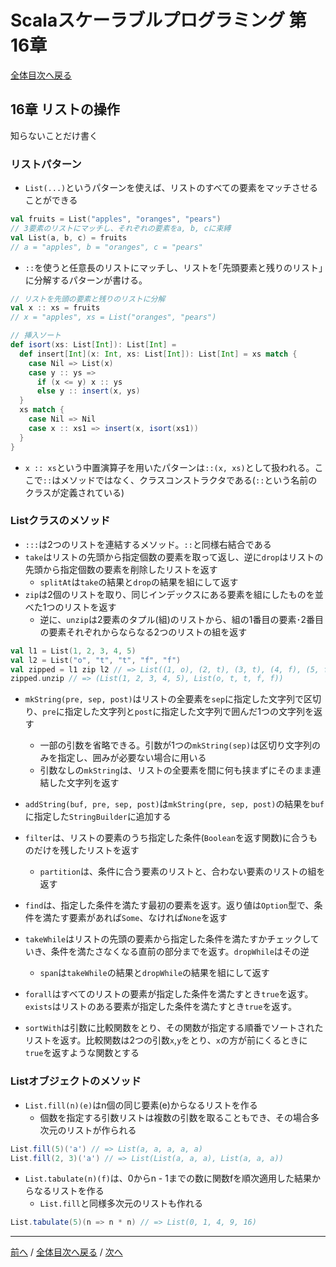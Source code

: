 # Scalaスケーラブルプログラミング 第16章
[全体目次へ戻る](index.md)

## 16章 リストの操作
知らないことだけ書く

### リストパターン
- `List(...)`というパターンを使えば、リストのすべての要素をマッチさせることができる

```scala
val fruits = List("apples", "oranges", "pears")
// 3要素のリストにマッチし、それぞれの要素をa, b, cに束縛
val List(a, b, c) = fruits
// a = "apples", b = "oranges", c = "pears"
```

- `::`を使うと任意長のリストにマッチし、リストを｢先頭要素と残りのリスト｣に分解するパターンが書ける。
```scala
// リストを先頭の要素と残りのリストに分解
val x :: xs = fruits
// x = "apples", xs = List("oranges", "pears")

// 挿入ソート
def isort(xs: List[Int]): List[Int] =
  def insert[Int](x: Int, xs: List[Int]): List[Int] = xs match {
    case Nil => List(x)
    case y :: ys =>
      if (x <= y) x :: ys
      else y :: insert(x, ys)
  }
  xs match {
    case Nil => Nil
    case x :: xs1 => insert(x, isort(xs1))
  }
}
```

- `x :: xs`という中置演算子を用いたパターンは`::(x, xs)`として扱われる。ここで`::`はメソッドではなく、クラスコンストラクタである(`::`という名前のクラスが定義されている)

### Listクラスのメソッド
- `:::`は2つのリストを連結するメソッド。`::`と同様右結合である
- `take`はリストの先頭から指定個数の要素を取って返し、逆に`drop`はリストの先頭から指定個数の要素を削除したリストを返す
  + `splitAt`は`take`の結果と`drop`の結果を組にして返す
- `zip`は2個のリストを取り、同じインデックスにある要素を組にしたものを並べた1つのリストを返す
  + 逆に、`unzip`は2要素のタプル(組)のリストから、組の1番目の要素･2番目の要素それぞれからならなる2つのリストの組を返す

```scala
val l1 = List(1, 2, 3, 4, 5)
val l2 = List("o", "t", "t", "f", "f")
val zipped = l1 zip l2 // => List((1, o), (2, t), (3, t), (4, f), (5, f))
zipped.unzip // => (List(1, 2, 3, 4, 5), List(o, t, t, f, f))
```

- `mkString(pre, sep, post)`はリストの全要素を`sep`に指定した文字列で区切り、`pre`に指定した文字列と`post`に指定した文字列で囲んだ1つの文字列を返す
  + 一部の引数を省略できる。引数が1つの`mkString(sep)`は区切り文字列のみを指定し、囲みが必要ない場合に用いる
  + 引数なしの`mkString`は、リストの全要素を間に何も挟まずにそのまま連結した文字列を返す

- `addString(buf, pre, sep, post)`は`mkString(pre, sep, post)`の結果を`buf`に指定した`StringBuilder`に追加する

- `filter`は、リストの要素のうち指定した条件(`Boolean`を返す関数)に合うものだけを残したリストを返す
  + `partition`は、条件に合う要素のリストと、合わない要素のリストの組を返す
- `find`は、指定した条件を満たす最初の要素を返す。返り値は`Option`型で、条件を満たす要素があれば`Some`、なければ`None`を返す
- `takeWhile`はリストの先頭の要素から指定した条件を満たすかチェックしていき、条件を満たさなくなる直前の部分までを返す。`dropWhile`はその逆
  + `span`は`takeWhile`の結果と`dropWhile`の結果を組にして返す
- `forall`はすべてのリストの要素が指定した条件を満たすとき`true`を返す。`exists`はリストのある要素が指定した条件を満たすとき`true`を返す。

- `sortWith`は引数に比較関数をとり、その関数が指定する順番でソートされたリストを返す。比較関数は2つの引数`x`,`y`をとり、`x`の方が前にくるときに`true`を返すような関数とする

### Listオブジェクトのメソッド
- `List.fill(n)(e)`はn個の同じ要素(e)からなるリストを作る
  + 個数を指定する引数リストは複数の引数を取ることもでき、その場合多次元のリストが作られる

```scala
List.fill(5)('a') // => List(a, a, a, a, a)
List.fill(2, 3)('a') // => List(List(a, a, a), List(a, a, a))
```

- `List.tabulate(n)(f)`は、0からn - 1までの数に関数fを順次適用した結果からなるリストを作る
  + `List.fill`と同様多次元のリストも作れる

```scala
List.tabulate(5)(n => n * n) // => List(0, 1, 4, 9, 16)
```
***

[前へ](c15.md) /
[全体目次へ戻る](index.md) /
[次へ](c17.md)
